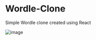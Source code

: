 # Wordle-Clone
 Simple Wordle clone created using React

![image](https://user-images.githubusercontent.com/88194722/179680163-d7b59586-7e9f-47f5-b879-e49b868f29b3.png)
